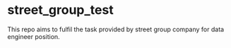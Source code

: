 # street_group_test
This repo aims to fulfil the task provided by street group company for data engineer position.
